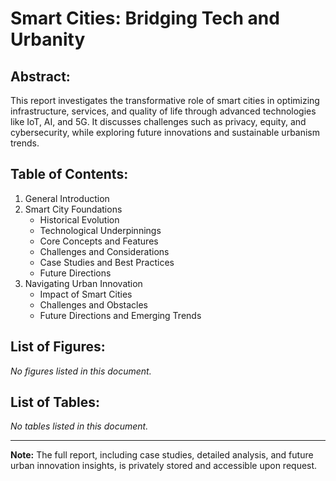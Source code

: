 # Smart Cities: Bridging Tech and Urbanity

## Abstract:
This report investigates the transformative role of smart cities in optimizing infrastructure, services, and quality of life through advanced technologies like IoT, AI, and 5G. It discusses challenges such as privacy, equity, and cybersecurity, while exploring future innovations and sustainable urbanism trends.

## Table of Contents:
1. General Introduction
2. Smart City Foundations
   - Historical Evolution
   - Technological Underpinnings
   - Core Concepts and Features
   - Challenges and Considerations
   - Case Studies and Best Practices
   - Future Directions
3. Navigating Urban Innovation
   - Impact of Smart Cities
   - Challenges and Obstacles
   - Future Directions and Emerging Trends

## List of Figures:
*No figures listed in this document.*

## List of Tables:
*No tables listed in this document.*

---

**Note:** The full report, including case studies, detailed analysis, and future urban innovation insights, is privately stored and accessible upon request.


